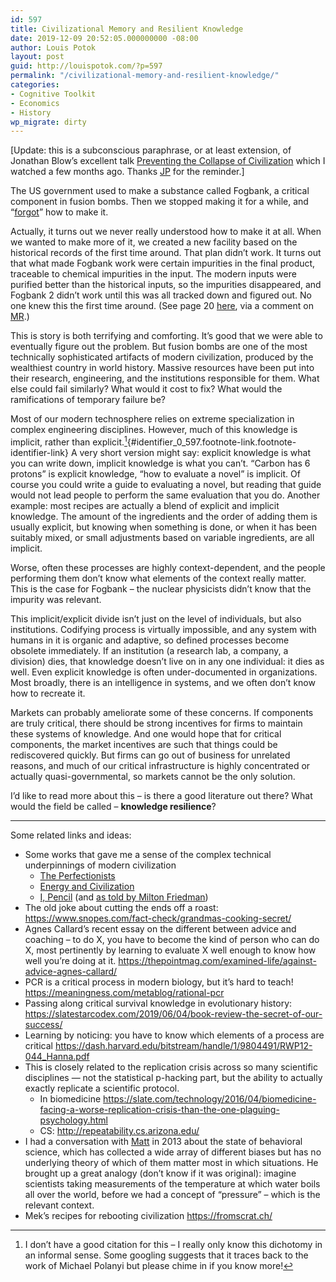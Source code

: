 ```yaml
---
id: 597
title: Civilizational Memory and Resilient Knowledge
date: 2019-12-09 20:52:05.000000000 -08:00
author: Louis Potok
layout: post
guid: http://louispotok.com/?p=597
permalink: "/civilizational-memory-and-resilient-knowledge/"
categories:
- Cognitive Toolkit
- Economics
- History
wp_migrate: dirty
---
```

[Update: this is a subconscious paraphrase, or at least extension, of Jonathan Blow&#8217;s excellent talk [Preventing the Collapse of Civilization](https://www.youtube.com/watch?v=pW-SOdj4Kkk) which I watched a few months ago. Thanks [JP](https://twitter.com/JanPaul123/status/1204300097774702592) for the reminder.]

The US government used to make a substance called Fogbank, a critical component in fusion bombs. Then we stopped making it for a while, and &#8220;[forgot](https://www.motherjones.com/politics/2009/05/fogbank-america-forgot-how-make-nuclear-bombs/)&#8221; how to make it.

Actually, it turns out we never really understood how to make it at all. When we wanted to make more of it, we created a new facility based on the historical records of the first time around. That plan didn&#8217;t work. It turns out that what made Fogbank work were certain impurities in the final product, traceable to chemical impurities in the input. The modern inputs were purified better than the historical inputs, so the impurities disappeared, and Fogbank 2 didn&#8217;t work until this was all tracked down and figured out. No one knew this the first time around. (See page 20 [here](http://louispotok.com/wp-content/uploads/2019/12/nwj2_09.pdf), via a comment on [MR](https://marginalrevolution.com/marginalrevolution/2019/12/monday-assorted-links-232.html#blog-comment-160012313).)

This is story is both terrifying and comforting. It&#8217;s good that we were able to eventually figure out the problem. But fusion bombs are one of the most technically sophisticated artifacts of modern civilization, produced by the wealthiest country in world history. Massive resources have been put into their research, engineering, and the institutions responsible for them. What else could fail similarly? What would it cost to fix? What would the ramifications of temporary failure be?

Most of our modern technosphere relies on extreme specialization in complex engineering disciplines. However, much of this knowledge is implicit, rather than explicit.[^1]{#identifier_0_597.footnote-link.footnote-identifier-link} A very short version might say: explicit knowledge is what you can write down, implicit knowledge is what you can&#8217;t. &#8220;Carbon has 6 protons&#8221; is explicit knowledge, &#8220;how to evaluate a novel&#8221; is implicit. Of course you could write a guide to evaluating a novel, but reading that guide would not lead people to perform the same evaluation that you do. Another example: most recipes are actually a blend of explicit and implicit knowledge. The amount of the ingredients and the order of adding them is usually explicit, but knowing when something is done, or when it has been suitably mixed, or small adjustments based on variable ingredients, are all implicit.

[^1]: I don&rsquo;t have a good citation for this &ndash; I really only know this dichotomy in an informal sense. Some googling suggests that it traces back to the work of Michael Polanyi but please chime in if you know more!

Worse, often these processes are highly context-dependent, and the people performing them don&#8217;t know what elements of the context really matter. This is the case for Fogbank &#8211; the nuclear physicists didn&#8217;t know that the impurity was relevant. 

This implicit/explicit divide isn&#8217;t just on the level of individuals, but also institutions. Codifying process is virtually impossible, and any system with humans in it is organic and adaptive, so defined processes become obsolete immediately. If an institution (a research lab, a company, a division) dies, that knowledge doesn&#8217;t live on in any one individual: it dies as well. Even explicit knowledge is often under-documented in organizations. Most broadly, there is an intelligence in systems, and we often don&#8217;t know how to recreate it.

Markets can probably ameliorate some of these concerns. If components are truly critical, there should be strong incentives for firms to maintain these systems of knowledge. And one would hope that for critical components, the market incentives are such that things could be rediscovered quickly. But firms can go out of business for unrelated reasons, and much of our critical infrastructure is highly concentrated or actually quasi-governmental, so markets cannot be the only solution.

I&#8217;d like to read more about this &#8211; is there a good literature out there? What would the field be called &#8211; **knowledge resilience**?

<hr class="wp-block-separator" />

Some related links and ideas:

  * Some works that gave me a sense of the complex technical underpinnings of modern civilization
      * [The Perfectionists](https://amzn.to/2qGhl8E)
      * [Energy and Civilization](https://amzn.to/35b1nlS)
      * [I, Pencil](https://fee.org/resources/i-pencil/) (and [as told by Milton Friedman](https://www.youtube.com/watch?v=67tHtpac5ws))
  * The old joke about cutting the ends off a roast: <a rel="noreferrer noopener" target="_blank" href="https://www.snopes.com/fact-check/grandmas-cooking-secret/">https://www.snopes.com/fact-check/grandmas-cooking-secret/</a>
  * Agnes Callard&#8217;s recent essay on the different between advice and coaching &#8211; to do X, you have to become the kind of person who can do X, most pertinently by learning to evaluate X well enough to know how well you&#8217;re doing at it. <a rel="noreferrer noopener" target="_blank" href="https://thepointmag.com/examined-life/against-advice-agnes-callard/">https://thepointmag.com/examined-life/against-advice-agnes-callard/</a>
  * PCR is a critical process in modern biology, but it&#8217;s hard to teach! <a rel="noreferrer noopener" target="_blank" href="https://meaningness.com/metablog/rational-pcr">https://meaningness.com/metablog/rational-pcr</a>
  * Passing along critical survival knowledge in evolutionary history: <a rel="noreferrer noopener" target="_blank" href="https://slatestarcodex.com/2019/06/04/book-review-the-secret-of-our-success/">https://slatestarcodex.com/2019/06/04/book-review-the-secret-of-our-success/</a>
  * Learning by noticing: you have to know which elements of a process are critical <a rel="noreferrer noopener" target="_blank" href="https://dash.harvard.edu/bitstream/handle/1/9804491/RWP12-044_Hanna.pdf">https://dash.harvard.edu/bitstream/handle/1/9804491/RWP12-044_Hanna.pdf</a>
  * This is closely related to the replication crisis across so many scientific disciplines &#8212; not the statistical p-hacking part, but the ability to actually exactly replicate a scientific protocol. 
      * In biomedicine <a rel="noreferrer noopener" target="_blank" href="https://slate.com/technology/2016/04/biomedicine-facing-a-worse-replication-crisis-than-the-one-plaguing-psychology.html">https://slate.com/technology/2016/04/biomedicine-facing-a-worse-replication-crisis-than-the-one-plaguing-psychology.html</a>
      * CS: <a rel="noreferrer noopener" target="_blank" href="http://repeatability.cs.arizona.edu/">http://repeatability.cs.arizona.edu/</a>
  * I had a conversation with [Matt](https://twitter.com/besttrousers) in 2013 about the state of behavioral science, which has collected a wide array of different biases but has no underlying theory of which of them matter most in which situations. He brought up a great analogy (don&#8217;t know if it was original): imagine scientists taking measurements of the temperature at which water boils all over the world, before we had a concept of &#8220;pressure&#8221; &#8211; which is the relevant context.
  * Mek&#8217;s recipes for rebooting civilization <a rel="noreferrer noopener" target="_blank" href="https://fromscrat.ch/">https://fromscrat.ch/</a>


